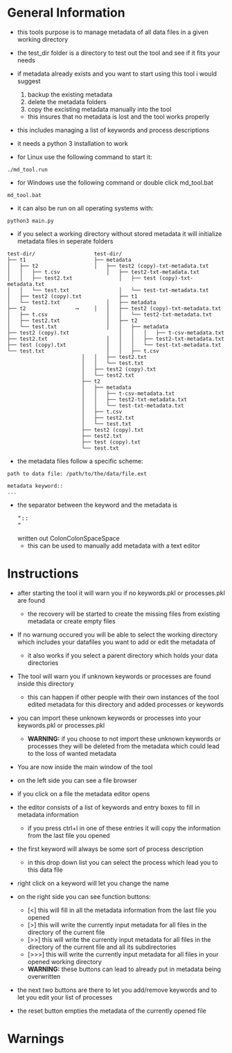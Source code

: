 # General Information
* this tools purpose is to manage metadata of all data files in a given working directory
* the test_dir folder is a directory to test out the tool and see if it fits your needs
* if metadata already exists and you want to start using this tool i would suggest
  1. backup the existing metadata
  2. delete the metadata folders 
  3. copy the excisting metadata manually into the tool
  * this insures that no metadata is lost and the tool works properly
* this includes managing a list of keywords and process descriptions
* it needs a python 3 installation to work

* for Linux use the following command to start it:
```
./md_tool.run
```

* for Windows use the following command or double click md_tool.bat
```
md_tool.bat
```
* it can also be run on all operating systems with:
```
python3 main.py
```

* if you select a working directory without stored metadata it will initialize metadata files in seperate folders
```
test-dir/					test-dir/
├── t1						├── metadata
│   ├── t2					│   ├── test2 (copy)-txt-metadata.txt	
│   │   ├── t.csv				│   ├── test2-txt-metadata.txt
│   │   ├── test2.txt				│   ├── test (copy)-txt-metadata.txt
│   │   └── test.txt				│   └── test-txt-metadata.txt
│   ├── test2 (copy).txt			├── t1
│   └── test2.txt				│   ├── metadata
├── t2				  ⟶		│   │   ├── test2 (copy)-txt-metadata.txt
│   ├── t.csv					│   │   └── test2-txt-metadata.txt
│   ├── test2.txt				│   ├── t2
│   └── test.txt				│   │   ├── metadata
├── test2 (copy).txt				│   │   │   ├── t-csv-metadata.txt
├── test2.txt					│   │   │   ├── test2-txt-metadata.txt
├── test (copy).txt				│   │   │   └── test-txt-metadata.txt
└── test.txt					│   │   ├── t.csv
						│   │   ├── test2.txt
						│   │   └── test.txt
						│   ├── test2 (copy).txt
						│   └── test2.txt
						├── t2
						│   ├── metadata
						│   │   ├── t-csv-metadata.txt
						│   │   ├── test2-txt-metadata.txt
						│   │   └── test-txt-metadata.txt
						│   ├── t.csv
						│   ├── test2.txt
						│   └── test.txt
						├── test2 (copy).txt
						├── test2.txt
						├── test (copy).txt
						└── test.txt
```

* the metadata files follow a specific scheme:
```
path to data file: /path/to/the/data/file.ext

metadata keyword::  
...
```
* the separator between the keyword and the metadata is <pre>"::  "</pre> written out ColonColonSpaceSpace
  * this can be used to manually add metadata with a text editor

# Instructions
* after starting the tool it will warn you if no keywords.pkl or processes.pkl are found
  * the recovery will be started to create the missing files from existing metadata or create empty files

* If no warnung occured you will be able to select the working directory which includes your datafiles you want to add or edit the metadata of
  * it also works if you select a parent directory which holds your data directories

* The tool will warn you if unknown keywords or processes are found inside this directory
  * this can happen if other people with their own instances of the tool edited metadata for this directory and added processes or keywords
* you can import these unknown keywords or processes into your keywords.pkl or processes.pkl
  * **WARNING:** if you choose to not import these unknown keywords or processes they will be deleted from the metadata which could lead to the loss of wanted metadata

* You are now inside the main window of the tool
* on the left side you can see a file browser
* if you click on a file the metadata editor opens
* the editor consists of a list of keywords and entry boxes to fill in metadata information
  * if you press ctrl+l in one of these entries it will copy the information from the last file you opened
* the first keyword will always be some sort of process description
  * in this drop down list you can select the process which lead you to this data file
* right click on a keyword will let you change the name

* on the right side you can see function buttons:
  * [<] this will fill in all the metadata information from the last file you opened
  * [>] this will write the currently input metadata for all files in the directory of the current file
  * [>>] this will write the currently input metadata for all files in the directory of the current file and all its subdirectories
  * [>>>] this will write the currently input metadata for all files in your opened working directory
  * **WARNING:** these buttons can lead to already put in metadata being overwritten
* the next two buttons are there to let you add/remove keywords and to let you edit your list of processes
* the reset button empties the metadata of the currently opened file

# Warnings
